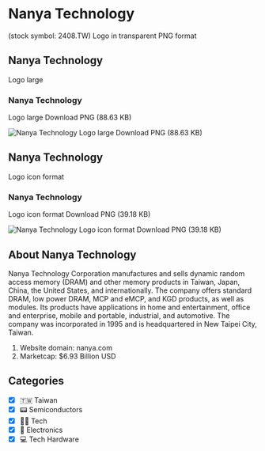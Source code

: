 # Nanya Technology
 (stock symbol: 2408.TW) Logo in transparent PNG format

## Nanya Technology
 Logo large

### Nanya Technology
 Logo large Download PNG (88.63 KB)

![Nanya Technology
 Logo large Download PNG (88.63 KB)](/img/orig/2408.TW_BIG-69f1e1c0.png)

## Nanya Technology
 Logo icon format

### Nanya Technology
 Logo icon format Download PNG (39.18 KB)

![Nanya Technology
 Logo icon format Download PNG (39.18 KB)](/img/orig/2408.TW-4264b817.png)

## About Nanya Technology


Nanya Technology Corporation manufactures and sells dynamic random access memory (DRAM) and other memory products in Taiwan, Japan, China, the United States, and internationally. The company offers standard DRAM, low power DRAM, MCP and eMCP, and KGD products, as well as modules. Its products have applications in home and entertainment, office and enterprise, mobile and portable, industrial, and automotive. The company was incorporated in 1995 and is headquartered in New Taipei City, Taiwan.

1. Website domain: nanya.com
2. Marketcap: $6.93 Billion USD


## Categories
- [x] 🇹🇼 Taiwan
- [x] 📟 Semiconductors
- [x] 👩‍💻 Tech
- [x] 🔌 Electronics
- [x] 💻 Tech Hardware
